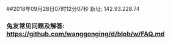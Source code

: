 ##2018年09月28日07时12分07秒 新址: 142.93.228.74
### 兔友常见问题及解答: https://github.com/wanggonging/d/blob/w/FAQ.md
